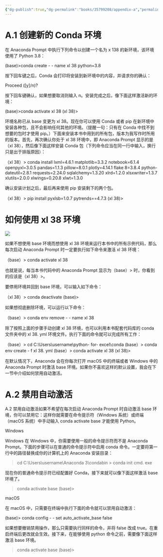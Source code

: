 ```yaml
---
{"dg-publish":true,"dg-permalink":"books/35799208/appendix-a","permalink":"/books/35799208/appendix-a/","metatags":{"description":"本章涉及了 pandas 中用于分析数据集的一些新的概念和工具。我们学习了如何读取 CSV 文件，如何处理缺失或重复的数据，如何利用描述性统计量，也见识到了将 DataFrame 转化为交互式图表有多简单。虽然你可能需要一些时间来消化这些知识，但是应该很快就能体会到 pandas 带来的强大力量。本章对 pandas 和 Excel 的 AutoFilter 功能、VLOOKUP 公式、数据透视表、PowerQuery 进行了对比。","og:site_name":"DavonOs","og:title":"Excel Python","og:type":"book","og:url":"https://zuji.eu.org/books/35799208/appendix-a","og:image":"https://file.ituring.com.cn/LargeCover/22038dc37469788a2ed5","og:image:width":"50","og:image:alt":"bookcover"},"created":"2025-09-24 14:51","updated":"2025-09-26 16:46"}
---
```



# A.1 创建新的 Conda 环境

在 Anaconda Prompt 中执行下列命令以创建一个名为 x 138 的新环境，该环境使用了 Python 3.8：

(base)>conda create - - name xl 38 python=3.8

按下回车键之后，Conda 会打印将安装到新环境中的内容，并请求你的确认：

Proceed ([y]/n)?

按下回车键确认，如果想要取消则输入 n。安装完成之后，像下面这样激活新的环境：

(base)>conda activate xl 38 (xl 38)>

环境名称已从 base 变更为 xl 38。现在你可以使用 Conda 或者 pip 在新环境中安装各种包，且不会影响任何其他的环境。（提醒一句：只有在 Conda 中找不到想要的包时才使用 pip。）下面来安装本书中用到的所有包，版本为我写作时所用的版本。首先，再次确认你处于 xl 38 环境中，即 Anaconda Prompt 显示的是（xl 38），然后像下面这样安装 Conda 包（下列命令应当在同一行中输入，换行只是出于排版原因）：

（xl 38）> conda install lxml=4.6.1 matplotlib=3.3.2 notebook=6.1.4 openpyxl=3.0.5 pandas=1.1.3 pillow=8.0.1 plotly=4.14.1 flake 8=3.8.4 python- dateutil=2.8.1 requests=2.24.0 sqlalchemy=1.3.20 xlrd=1.2.0 xlsxwriter=1.3.7 xlutils=2.0.0 xlwings=0.20.8 xlwt=1.3.0

确认安装计划之后，最后再来使用 pip 安装剩下的两个包。

（xl 38）> pip install pyxlsb=1.0.7 pytrends==4.7.3 (xl 38)>

# 如何使用 xl 38 环境

![](https://cdn-mineru.openxlab.org.cn/result/2025-09-15/dd9a4891-4e25-48b7-8140-6cdacb8609b4/97b401de9fa7e4428eac910fbd4550e24de584ea400c527013880d10830492cb.jpg)

如果不想使用 base 环境而想使用 xl 38 环境来运行本书中的所有示例代码，那么每次启动 Anaconda Prompt 时一定要执行如下命令来激活 xl 38 环境：

（base）> conda activate xl 38

也就是说，每当本书代码中的 Anaconda Prompt 显示为（base）> 时，你看到的应该是（xl 38）>。

要停用环境并回到 base 环境，可以输入如下命令：

（xl 38）> conda deactivate (base)>

如果想彻底删除环境，可以运行以下命令：

（base）> conda env remove - - name xl 38

除了按照上面的步骤手动创建 xl 38 环境，也可以利用本书配套代码库的 conda 文件夹中的 xl 38. yml 环境文件。执行下面的命令就可以完成所有工作：

（base）> cd C:\Users\username\python- for- excel\conda (base）> conda env create - f xl 38. yml (base）> conda activate xl 38 (xl 38)>

在默认情况下，Anaconda 会在你每次打开 macOS 中的终端或者 Windows 中的 Anaconda Prompt 时激活 base 环境。如果你不喜欢这样的默认设置，我会在下一节中介绍如何禁用自动激活。

# A.2 禁用自动激活

A.2 禁用自动激活如果不希望在每次启动 Anaconda Prompt 时自动激活 base 环境，你可以禁用它：这样你就需要在命令提示符（Windows 系统）或终端（macOS 系统）中手动输入 conda activate base 才能使用 Python。

Windows

Windows 在 Windows 中，你需要使用一般的命令提示符而不是 Anaconda Prompt。下面的步骤可以在普通的命令提示符中启用 conda 命令。一定要将第一行中的路径替换成你的计算机上的 Anaconda 安装目录：

> cd C:\Users\username\Anaconda 3\condabin  > conda init cmd. exe

现在你的普通命令提示符已经配置好 Conda，接下来就可以像下面这样激活 base 环境了。

> conda activate base (base)>

macOS

在 macOS 中，只需要在终端中执行下面的命令就可以禁用自动激活：

(base)> conda config - - set auto_activate_base false

如果想要撤销禁用操作，那么只需要执行同样的命令，并将 false 改成 true。在重启终端后更改就会生效。接下来，在能够使用 python 命令之前，需要像下面这样激活 base 环境。

> conda activate base (base)>
